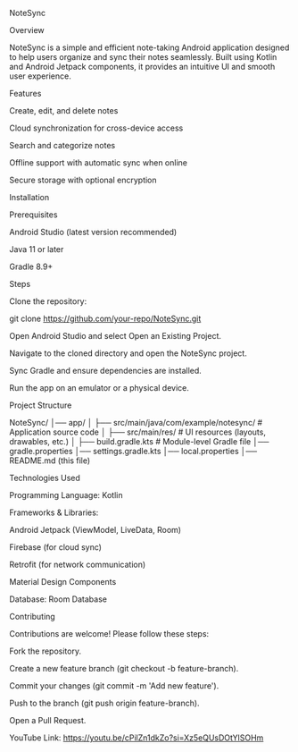 NoteSync

Overview

NoteSync is a simple and efficient note-taking Android application designed to help users organize and sync their notes seamlessly. Built using Kotlin and Android Jetpack components, it provides an intuitive UI and smooth user experience.

Features

Create, edit, and delete notes

Cloud synchronization for cross-device access

Search and categorize notes

Offline support with automatic sync when online

Secure storage with optional encryption

Installation

Prerequisites

Android Studio (latest version recommended)

Java 11 or later

Gradle 8.9+

Steps

Clone the repository:

git clone https://github.com/your-repo/NoteSync.git

Open Android Studio and select Open an Existing Project.

Navigate to the cloned directory and open the NoteSync project.

Sync Gradle and ensure dependencies are installed.

Run the app on an emulator or a physical device.

Project Structure

NoteSync/
│── app/
│   ├── src/main/java/com/example/notesync/  # Application source code
│   ├── src/main/res/                        # UI resources (layouts, drawables, etc.)
│   ├── build.gradle.kts                     # Module-level Gradle file
│── gradle.properties
│── settings.gradle.kts
│── local.properties
│── README.md (this file)

Technologies Used

Programming Language: Kotlin

Frameworks & Libraries:

Android Jetpack (ViewModel, LiveData, Room)

Firebase (for cloud sync)

Retrofit (for network communication)

Material Design Components

Database: Room Database

Contributing

Contributions are welcome! Please follow these steps:

Fork the repository.

Create a new feature branch (git checkout -b feature-branch).

Commit your changes (git commit -m 'Add new feature').

Push to the branch (git push origin feature-branch).

Open a Pull Request.



YouTube Link: https://youtu.be/cPilZn1dkZo?si=Xz5eQUsDOtYlSOHm 
